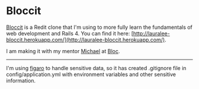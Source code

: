 Bloccit 
=== 
[Bloccit](http://lauralee-bloccit.herokuapp.com/) is a Redit clone that I'm using to more fully learn the fundamentals of web development and Rails 4.  You can find it here: [http://lauralee-bloccit.herokuapp.com/](http://lauralee-bloccit.herokuapp.com/). 

I am making it with my mentor [Michael](http://michaelpell.com/) at [Bloc](http://bloc.io).

-----

I'm using [figaro](https://github.com/laserlemon/figaro) to handle sensitive data, so it has created .gitignore file in config/application.yml with environment variables and other sensitive information.